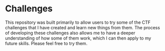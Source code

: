 # Challenges
This repository was built primarily to allow users to try some of the CTF challenges that I have created and learn new things from them. The process of developing these challenges also allows me to have a deeper understanding of how some of them work, which I can then apply to my future skills. Please feel free to try them.
